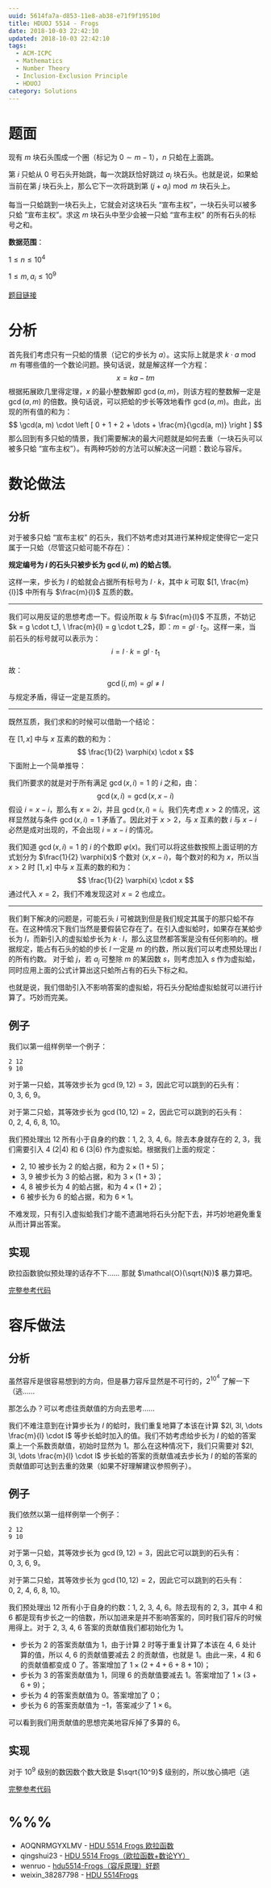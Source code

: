 ```yaml
---
uuid: 5614fa7a-d853-11e8-ab38-e71f9f19510d
title: HDUOJ 5514 - Frogs
date: 2018-10-03 22:42:10
updated: 2018-10-03 22:42:10
tags: 
  - ACM-ICPC
  - Mathematics
  - Number Theory
  - Inclusion-Exclusion Principle
  - HDUOJ
category: Solutions
---
```


# 题面

现有 $m$ 块石头围成一个圈（标记为 $0 \sim m - 1$），$n$ 只蛤在上面跳。

第 $i$ 只蛤从 $0$ 号石头开始跳，每一次跳跃恰好跳过 $a_i$ 块石头。也就是说，如果蛤当前在第 $j$ 块石头上，那么它下一次将跳到第 $(j + a_i) \bmod m$ 块石头上。

每当一只蛤跳到一块石头上，它就会对这块石头 “宣布主权”，一块石头可以被多只蛤 ”宣布主权”。求这 $m$ 块石头中至少会被一只蛤 “宣布主权” 的所有石头的标号之和。

**数据范围**：

$1 \le n \le 10^4$

$1 \le m, a_i \le 10^9$

[题目链接](http://acm.hdu.edu.cn/showproblem.php?pid=5514)

# 分析

首先我们考虑只有一只蛤的情景（记它的步长为 $a$）。这实际上就是求 $k \cdot a \bmod m$ 有哪些值的一个数论问题。换句话说，就是解这样一个方程：
$$
x = ka - tm
$$
根据拓展欧几里得定理，$x$ 的最小整数解即 $\gcd(a, m)$，则该方程的整数解一定是 $\gcd(a, m)$ 的倍数。换句话说，可以把蛤的步长等效地看作 $\gcd(a, m)$。由此，出现的所有值的和为：
$$
\gcd(a, m) \cdot \left [ 0 + 1 + 2 + \dots + \frac{m}{\gcd(a, m)} \right ]
$$
那么回到有多只蛤的情景，我们需要解决的最大问题就是如何去重（一块石头可以被多只蛤 “宣布主权”）。有两种巧妙的方法可以解决这一问题：数论与容斥。

# 数论做法

## 分析

对于被多只蛤 “宣布主权” 的石头，我们不妨考虑对其进行某种规定使得它一定只属于一只蛤（尽管这只蛤可能不存在）：

**规定编号为 $i$ 的石头只被步长为 $\gcd(i, m)$ 的蛤占领**。

这样一来，步长为 $l$ 的蛤就会占据所有标号为 $l \cdot k$，其中 $k$ 可取 $[1, \frac{m}{l}]$ 中所有与 $\frac{m}{l}$ 互质的数。

---

我们可以用反证的思想考虑一下。假设所取 $k$ 与 $\frac{m}{l}$ 不互质，不妨记 $k = g \cdot t_1, \ \frac{m}{l} = g \cdot t_2$，即：$m = gl \cdot t_2$。这样一来，当前石头的标号就可以表示为：
$$
i = l \cdot k = gl \cdot t_1
$$

故：
$$
\gcd(i, m) = gl \neq l
$$
与规定矛盾，得证一定是互质的。

---

既然互质，我们求和的时候可以借助一个结论：

在 $[1, x]$ 中与 $x$ 互素的数的和为：
$$
\frac{1}{2} \varphi(x) \cdot x
$$
下面附上一个简单推导：

我们所要求的就是对于所有满足 $\gcd(x, i) = 1$ 的 $i$ 之和，由：
$$
\gcd(x, i) = \gcd(x, x - i)
$$
假设 $i = x - i$，那么有 $x = 2i$，并且 $\gcd(x, i) = i$。我们先考虑 $x > 2$ 的情况，这样显然就与条件 $\gcd(x, i) = 1$ 矛盾了。因此对于 $x > 2$，与 $x$ 互素的数 $i$ 与 $x - i$ 必然是成对出现的，不会出现 $i = x - i$ 的情况。

我们知道 $\gcd(x, i) = 1$ 的 $i$ 的个数即 $\varphi(x)$。我们可以将这些数按照上面证明的方式划分为 $\frac{1}{2} \varphi(x)$ 个数对 $\langle x, x - i\rangle$，每个数对的和为 $x$，所以当 $x > 2$ 时 $[1, x]$ 中与 $x$ 互素的数的和为：
$$
\frac{1}{2} \varphi(x) \cdot x
$$
通过代入 $x = 2$，我们不难发现这对 $x = 2$ 也成立。

---

我们剩下解决的问题是，可能石头 $i$ 可被跳到但是我们规定其属于的那只蛤不存在。在这种情况下我们当然是要假装它存在了。在引入虚拟蛤时，如果存在某蛤步长为 $l$，而新引入的虚拟蛤步长为 $k \cdot l$，那么这显然都答案是没有任何影响的。根据规定，能占有石头的蛤的步长 $l$ 一定是 $m$ 的约数，所以我们可以考虑预处理出 $l$ 的所有约数。 对于蛤 $j$，若 $a_j$ 可整除 $m$ 的某因数 $s$，则考虑加入 $s$ 作为虚拟蛤，同时应用上面的公式计算出这只蛤所占有的石头下标之和。

也就是说，我们借助引入不影响答案的虚拟蛤，将石头分配给虚拟蛤就可以进行计算了。巧妙而完美。

## 例子

我们以第一组样例举一个例子：

```text
2 12
9 10
```

对于第一只蛤，其等效步长为 $\gcd(9, 12) = 3$，因此它可以跳到的石头有：$0, \ 3, \ 6, \ 9$。

对于第二只蛤，其等效步长为 $\gcd(10, 12) = 2$，因此它可以跳到的石头有：$0, \ 2, \ 4, \ 6, \ 8, \ 10$。

我们预处理出 $12$ 所有小于自身的约数：$1, \ 2, \ 3, \ 4, \ 6$。除去本身就存在的 $2, \ 3$，我们需要引入 $4$ ($2 | 4$) 和 $6$ ($3|6$) 作为虚拟蛤。根据我们上面的规定：

- $2, \ 10$ 被步长为 $2$ 的蛤占据，和为 $2 \times (1 + 5)$；
- $3, \ 9$ 被步长为 $3$ 的蛤占据，和为 $3 \times (1 + 3)$；
- $4, \ 8$ 被步长为 $4$ 的蛤占据，和为 $4 \times (1 + 2)$；
- $6$ 被步长为 $6$ 的蛤占据，和为 $6 \times 1$。

不难发现，只有引入虚拟蛤我们才能不遗漏地将石头分配下去，并巧妙地避免重复从而计算出答案。

## 实现

欧拉函数貌似预处理的话存不下…… 那就 $\mathcal{O}(\sqrt{N})$ 暴力算吧。

[完整参考代码](https://github.com/codgician/ICPC/blob/master/HDUOJ/5514/euler's_totient_function.cpp)

# 容斥做法

## 分析

虽然容斥是很容易想到的方向，但是暴力容斥显然是不可行的，$2^{10^4}$ 了解一下（逃……

那怎么办？可以考虑往贡献值的方向去思考……

我们不难注意到在计算步长为 $l$ 的蛤时，我们重复地算了本该在计算 $2l, 3l, \dots \frac{m}{l} \cdot l$ 等步长蛤时加入的值。我们不妨考虑给步长为 $l$ 的蛤的答案乘上一个系数贡献值，初始时显然为 $1$。那么在这种情况下，我们只需要对 $2l, 3l, \dots \frac{m}{l} \cdot l$ 步长蛤的答案的贡献值减去步长为 $l$ 的蛤的答案的贡献值即可达到去重的效果（如果不好理解建议参照例子）。

## 例子

我们依然以第一组样例举一个例子：

```text
2 12
9 10
```

对于第一只蛤，其等效步长为 $\gcd(9, 12) = 3$，因此它可以跳到的石头有：$0, \ 3, \ 6, \ 9$。

对于第二只蛤，其等效步长为 $\gcd(10, 12) = 2$，因此它可以跳到的石头有：$0, \ 2, \ 4, \ 6, \ 8, \ 10$。

我们预处理出 $12$ 所有小于自身的约数：$1, \ 2, \ 3, \ 4, \ 6$。除去现有的 $2, \ 3$，其中 $4$ 和 $6$ 都是现有步长之一的倍数，所以加进来是并不影响答案的，同时我们容斥的时候用得上。对于 $2, \ 3, \ 4,\ 6$ 答案的贡献值我们都初始化为 $1$。

- 步长为 $2$ 的答案贡献值为 $1$，由于计算 $2$ 时等于重复计算了本该在 $4, \ 6$ 处计算的值，所以 $4, \ 6$ 的贡献值要减去 $2$ 的贡献值，也就是 $1$。由此一来，$4$ 和 $6$ 的贡献值都变成 $0$ 了。答案增加了 $1 \times (2 + 4 + 6 + 8 + 10)$；
- 步长为 $3$ 的答案贡献值为 $1$，同理 $6$ 的贡献值要减去 $1$。答案增加了 $1 \times (3 + 6 + 9)$；
- 步长为 $4$ 的答案贡献值为 $0$。答案增加了 $0$；
- 步长为 $6$ 的答案贡献值为 $-1$，答案减少了 $1 \times 6$。

可以看到我们用贡献值的思想完美地容斥掉了多算的 $6$。

## 实现

对于 $10^9$ 级别的数因数个数大致是 $\sqrt{10^9}$ 级别的，所以放心搞吧（逃

[完整参考代码](https://github.com/codgician/ICPC/blob/master/HDUOJ/5514/inclusion_exclusion_principle.cpp)

# %%%

- AOQNRMGYXLMV - [HDU 5514 Frogs 欧拉函数](https://www.cnblogs.com/AOQNRMGYXLMV/p/4939910.html)
- qingshui23 - [HDU 5514 Frogs（欧拉函数+数论YY）](https://blog.csdn.net/qingshui23/article/details/73091006)
- wenruo - [hdu5514-Frogs（容斥原理）好题](https://www.cnblogs.com/wenruo/p/5964323.html)
- weixin_38287798 - [HDU 5514Frogs](https://blog.csdn.net/weixin_38287798/article/details/82887595)
